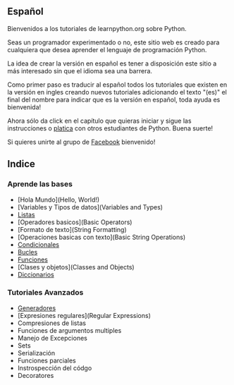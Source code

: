 Español
-------

Bienvenidos a los tutoriales de learnpython.org sobre Python. 

Seas un programador experimentado o no, este sitio web es creado para cualquiera que desea aprender el lenguaje
de programación Python.

La idea de crear la versión en español es tener a disposición este sitio a más interesado sin que el idioma sea una barrera.

Como primer paso es traducir al español todos los tutoriales que existen en la versión en ingles creando nuevos tutoriales adicionando el texto "(es)" el final del nombre para indicar que es la versión en español, toda ayuda es bienvenida!

Ahora sólo da click en el capítulo que quieras iniciar y sigue las instrucciones o <a href="#" id="chatty-api-open-btn">platica</a> con otros estudiantes de Python. Buena suerte!

Si quieres unirte al grupo de <a href="http://www.facebook.com/groups/180708015327157/">Facebook</a> bienvenido!

Indice
-----------------

### Aprende las bases

- [Hola Mundo](Hello, World!)
- [Variables y Tipos de datos](Variables and Types)
- [Listas](Lists)
- [Operadores basicos](Basic Operators)
- [Formato de texto](String Formatting)
- [Operaciones basicas con texto](Basic String Operations)
- [Condicionales](Conditions)
- [Bucles](Loops)
- [Funciones](Functions)
- [Clases y objetos](Classes and Objects)
- [Diccionarios](Dictionaries)


### Tutoriales Avanzados

- [Generadores](Generators)
- [Expresiones regulares](Regular Expressions)
- Compresiones de listas
- Funciones de argumentos multiples
- Manejo de Excepciones
- Sets
- Serialización
- Funciones parciales
- Instrospección del códgo
- Decoratores
